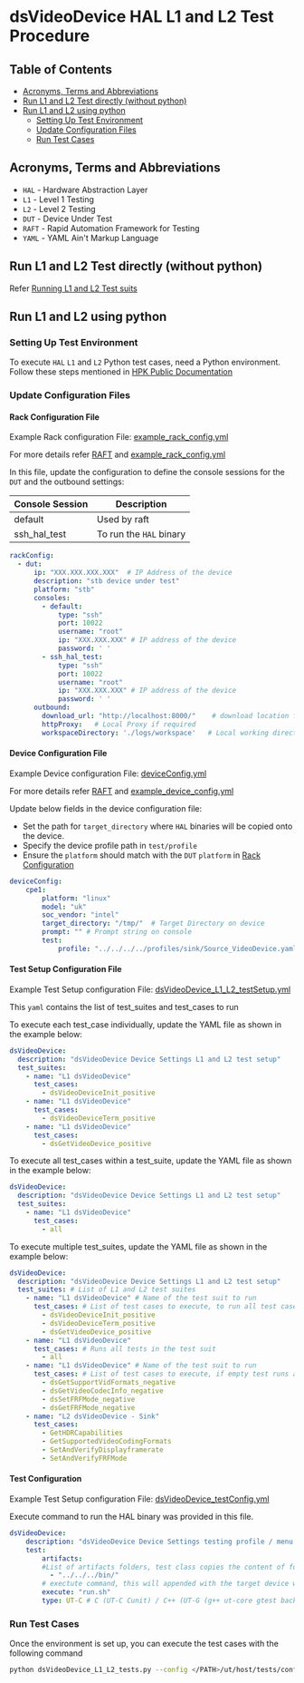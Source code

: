 # dsVideoDevice HAL L1 and L2 Test Procedure

## Table of Contents

- [Acronyms, Terms and Abbreviations](#acronyms-terms-and-abbreviations)
- [Run L1 and L2 Test directly (without python)](#run-l1-and-l2-test-directly-without-python)
- [Run L1 and L2 using python](#run-l1-and-l2-using-python)
  - [Setting Up Test Environment](#setting-up-test-environment)
  - [Update Configuration Files](#update-configuration-files)
  - [Run Test Cases](#run-test-cases)

## Acronyms, Terms and Abbreviations

- `HAL`    - Hardware Abstraction Layer
- `L1`     - Level 1 Testing
- `L2`     - Level 2 Testing
- `DUT`    - Device Under Test
- `RAFT`   - Rapid Automation Framework for Testing
- `YAML`   - YAML Ain't Markup Language

## Run L1 and L2 Test directly (without python)

Refer [Running L1 and L2 Test suits](https://github.com/rdkcentral/rdk-hpk-documentation/tree/1.4.5?tab=readme-ov-file#running-the-l1-l2-test-suite-on-the-target)

## Run L1 and L2 using python

### Setting Up Test Environment

To execute `HAL` `L1` and `L2` Python test cases, need a Python environment. Follow these steps mentioned in [HPK Public Documentation](https://github.com/rdkcentral/rdk-hpk-documentation/?tab=readme-ov-file#installing-the-python-environment-for-l3-testing-suite)

### Update Configuration Files

#### Rack Configuration File

Example Rack configuration File: [example_rack_config.yml](../../../../ut/host/tests/configs/example_rack_config.yml)

For more details refer [RAFT](https://github.com/rdkcentral/python_raft/blob/1.0.0/README.md) and [example_rack_config.yml](https://github.com/rdkcentral/python_raft/blob/1.0.0/examples/configs/example_rack_config.yml)

In this file, update the configuration to define the console sessions for the `DUT` and the outbound settings:

|Console Session|Description|
|---------------|-----------|
|default|Used by raft|
|ssh_hal_test|To run the `HAL` binary|

```yaml
rackConfig:
  - dut:
      ip: "XXX.XXX.XXX.XXX"  # IP Address of the device
      description: "stb device under test"
      platform: "stb"
      consoles:
        - default:
            type: "ssh"
            port: 10022
            username: "root"
            ip: "XXX.XXX.XXX" # IP address of the device
            password: ' '
        - ssh_hal_test:
            type: "ssh"
            port: 10022
            username: "root"
            ip: "XXX.XXX.XXX" # IP address of the device
            password: ' '
      outbound:
        download_url: "http://localhost:8000/"    # download location for the CPE device
        httpProxy:   # Local Proxy if required
        workspaceDirectory: './logs/workspace'   # Local working directory
```

#### Device Configuration File

Example Device configuration File: [deviceConfig.yml](ut/host/tests/configs/deviceConfig.yml)

For more details refer [RAFT](https://github.com/rdkcentral/python_raft/blob/1.0.0/README.md) and [example_device_config.yml](https://github.com/rdkcentral/python_raft/blob/1.0.0/examples/configs/example_device_config.yml)

Update below fields in the device configuration file:

- Set the path for `target_directory` where `HAL` binaries will be copied onto the device.
- Specify the device profile path in `test/profile`
- Ensure the `platform` should match with the `DUT` `platform` in [Rack Configuration](#rack-configuration-file)

```yaml
deviceConfig:
    cpe1:
        platform: "linux"
        model: "uk"
        soc_vendor: "intel"
        target_directory: "/tmp/"  # Target Directory on device
        prompt: "" # Prompt string on console
        test:
            profile: "../../../../profiles/sink/Source_VideoDevice.yaml"
```

#### Test Setup Configuration File

Example Test Setup configuration File: [dsVideoDevice_L1_L2_testSetup.yml](../../../../ut/host/tests/L1_L2_TestCases/dsVideoDevice/dsVideoDevice_L1_L2_testSetup.yml)

This `yaml` contains the list of test_suites and test_cases to run

To execute each test_case individually, update the YAML file as shown in the example below:

```yaml
dsVideoDevice:
  description: "dsVideoDevice Device Settings L1 and L2 test setup"
  test_suites:
    - name: "L1 dsVideoDevice"
      test_cases:
        - dsVideoDeviceInit_positive
    - name: "L1 dsVideoDevice"
      test_cases:
        - dsVideoDeviceTerm_positive
    - name: "L1 dsVideoDevice"
      test_cases:
        - dsGetVideoDevice_positive
```

To execute all test_cases within a test_suite, update the YAML file as shown in the example below:

```yaml
dsVideoDevice:
  description: "dsVideoDevice Device Settings L1 and L2 test setup"
  test_suites:
    - name: "L1 dsVideoDevice"
      test_cases:
        - all
```

To execute multiple test_suites, update the YAML file as shown in the example below:

```yaml
dsVideoDevice:
  description: "dsVideoDevice Device Settings L1 and L2 test setup"
  test_suites: # List of L1 and L2 test suites
    - name: "L1 dsVideoDevice" # Name of the test suit to run
      test_cases: # List of test cases to execute, to run all test cases in test suite with R option use `all`
        - dsVideoDeviceInit_positive
        - dsVideoDeviceTerm_positive
        - dsGetVideoDevice_positive
    - name: "L1 dsVideoDevice"
      test_cases: # Runs all tests in the test suit
        - all
    - name: "L1 dsVideoDevice" # Name of the test suit to run
      test_cases: # List of test cases to execute, if empty test runs all test cases with `r` option
        - dsGetSupportVidFormats_negative
        - dsGetVideoCodecInfo_negative
        - dsSetFRFMode_negative
        - dsGetFRFMode_negative
    - name: "L2 dsVideoDevice - Sink"
      test_cases:
        - GetHDRCapabilities
        - GetSupportedVideoCodingFormats
        - SetAndVerifyDisplayframerate
        - SetAndVerifyFRFMode
```

#### Test Configuration

Example Test Setup configuration File: [dsVideoDevice_testConfig.yml](../../../host/tests/dsClasses/dsVideoDevice_testConfig.yml)

Execute command to run the HAL binary was provided in this file.

```yaml
dsVideoDevice:
    description: "dsVideoDevice Device Settings testing profile / menu system for UT"
    test:
        artifacts:
        #List of artifacts folders, test class copies the content of folder to the target device workspace
          - "../../../bin/"
        # exectute command, this will appended with the target device workspace path
        execute: "run.sh"
        type: UT-C # C (UT-C Cunit) / C++ (UT-G (g++ ut-core gtest backend))
```

### Run Test Cases

Once the environment is set up, you can execute the test cases with the following command

```bash
python dsVideoDevice_L1_L2_tests.py --config </PATH>/ut/host/tests/configs/example_rack_config.yml --deviceConfig </PATH>/ut/host/tests/configs/deviceConfig.yml
```
